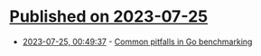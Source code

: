 # [Published on 2023-07-25](index.md)

* [2023-07-25, 00:49:37](https://lobste.rs/s/w1g0do/common_pitfalls_go_benchmarking) - [Common pitfalls in Go benchmarking](https://eli.thegreenplace.net/2023/common-pitfalls-in-go-benchmarking/)
